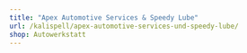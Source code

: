 ```yaml
---
title: "Apex Automotive Services & Speedy Lube"
url: /kalispell/apex-automotive-services-und-speedy-lube/
shop: Autowerkstatt
---
```

